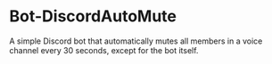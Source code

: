 # Bot-DiscordAutoMute
A simple Discord bot that automatically mutes all members in a voice channel every 30 seconds, except for the bot itself. 
